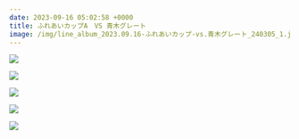 ```yaml
---
date: 2023-09-16 05:02:58 +0000
title: ふれあいカップA　VS 青木グレート
image: /img/line_album_2023.09.16-ふれあいカップ-vs.青木グレート_240305_1.jpg
---
```

![](/img/line_album_2023.09.16-ふれあいカップ-vs.青木グレート_240305_2.jpg)

![](/img/line_album_2023.09.16-ふれあいカップ-vs.青木グレート_240305_3.jpg)

![](/img/line_album_2023.09.16-ふれあいカップ-vs.青木グレート_240305_4.jpg)

![](/img/line_album_2023.09.16-ふれあいカップ-vs.青木グレート_240305_5.jpg)

![](/img/line_album_2023.09.16-ふれあいカップ-vs.青木グレート_240305_6.jpg)
